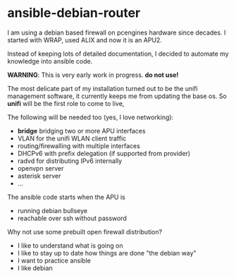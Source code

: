# ansible-debian-router
I am using a debian based firewall on pcengines hardware since 
decades. I started with WRAP, used ALIX and now it is an APU2.

Instead of keeping lots of detailed documentation, I decided
to automate my knowledge into ansible code.

**WARNING**: This is very early work in progress. **do not use!**

The most delicate part of my installation turned out to 
be the unifi management software, it currently keeps me 
from updating the base os. So **unifi** will be the first 
role to come to live, 

The following will be needed too (yes, I love networking):

* **bridge** bridging two or more APU interfaces
* VLAN for the unifi WLAN client traffic
* routing/firewalling with multiple interfaces
* DHCPv6 with prefix delegation (if supported from provider)
* radvd for distributing IPv6 internally
* openvpn server
* asterisk server
* ...

The ansible code starts when the APU is 
* running debian bullseye 
* reachable over ssh without password 

Why not use some prebuilt open firewall distribution?
* I like to understand what is going on
* I like to stay up to date how things are done "the debian way"
* I want to practice ansible
* I like debian

